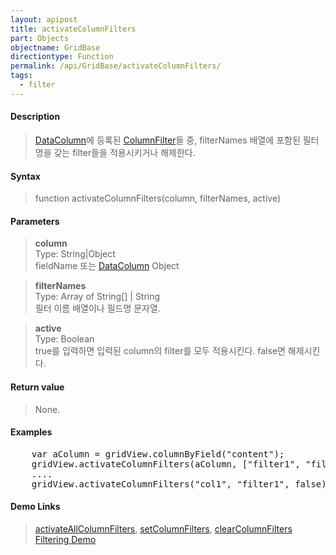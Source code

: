 ```yaml
---
layout: apipost
title: activateColumnFilters
part: Objects
objectname: GridBase
directiontype: Function
permalink: /api/GridBase/activateColumnFilters/
tags:
  - filter
---
```



#### Description

> [DataColumn](/api/types/DataColumn)에 등록된 [ColumnFilter](/api/types/ColumnFilter)들 중, filterNames 배열에 포함된 필터명을 갖는 filter들을 적용시키거나 해제한다.

#### Syntax

> function activateColumnFilters(column, filterNames, active)

#### Parameters

> **column**  
> Type: String\|Object  
> fieldName 또는 [DataColumn](/api/types/DataColumn/) Object  

> **filterNames**  
> Type: Array of String[] \| String  
> 필터 이름 배열이나 필드명 문자열.  

> **active**  
> Type: Boolean  
> true를 입력하면 입력된 column의 filter를 모두 적용시킨다. false면 해제시킨다.  

#### Return value

> None.

#### Examples 

<pre class="prettyprint">
    var aColumn = gridView.columnByField("content");
    gridView.activateColumnFilters(aColumn, ["filter1", "filter2", "filter3"], true);
    ....
    gridView.activateColumnFilters("col1", "filter1", false);
</pre>

#### Demo Links
> [activateAllColumnFilters](/api/GridBase/activateAllColumnFilters), [setColumnFilters](/api/GridBase/setColumnFilters), [clearColumnFilters](/api/GridBase/setColumnFilters)  
> [Filtering Demo](http://demo.realgrid.com/Demo/ColumnFiltering)